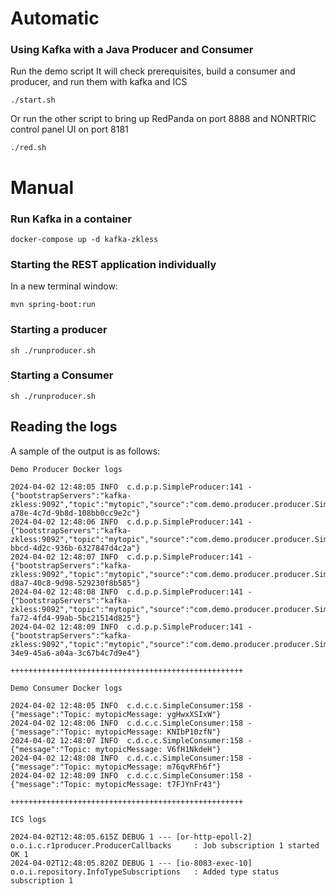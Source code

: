 # Automatic
### Using Kafka with a Java Producer and Consumer

Run the demo script
It will check prerequisites, build a consumer and producer, and run them with kafka and ICS

```shell
./start.sh
```
Or run the other script to bring up RedPanda on port 8888 and NONRTRIC control panel UI on port 8181

```shell
./red.sh
```
# Manual
### Run Kafka in a container

```shell
docker-compose up -d kafka-zkless
```

### Starting the REST application individually

In a new terminal window:

```shell
mvn spring-boot:run
```

### Starting a producer 

```shell
sh ./runproducer.sh
```

### Starting a Consumer 

```shell
sh ./runproducer.sh
```

## Reading the logs

A sample of the output is as follows:

```
Demo Producer Docker logs
 
2024-04-02 12:48:05 INFO  c.d.p.p.SimpleProducer:141 - {"bootstrapServers":"kafka-zkless:9092","topic":"mytopic","source":"com.demo.producer.producer.SimpleProducer","message":"ygHwxXSIxW","key":"f8f1a7a7-a78e-4c7d-9b8d-108bb0cc9e2c"}
2024-04-02 12:48:06 INFO  c.d.p.p.SimpleProducer:141 - {"bootstrapServers":"kafka-zkless:9092","topic":"mytopic","source":"com.demo.producer.producer.SimpleProducer","message":"KNIbP10zfN","key":"b058d00f-bbcd-4d2c-936b-6327847d4c2a"}
2024-04-02 12:48:07 INFO  c.d.p.p.SimpleProducer:141 - {"bootstrapServers":"kafka-zkless:9092","topic":"mytopic","source":"com.demo.producer.producer.SimpleProducer","message":"V6fH1NkdeH","key":"ae1a83a3-d8a7-40c8-9d98-529230f8b585"}
2024-04-02 12:48:08 INFO  c.d.p.p.SimpleProducer:141 - {"bootstrapServers":"kafka-zkless:9092","topic":"mytopic","source":"com.demo.producer.producer.SimpleProducer","message":"m76qvRFh6f","key":"abccde52-fa72-4fd4-99ab-5bc21514d825"}
2024-04-02 12:48:09 INFO  c.d.p.p.SimpleProducer:141 - {"bootstrapServers":"kafka-zkless:9092","topic":"mytopic","source":"com.demo.producer.producer.SimpleProducer","message":"t7FJYnFr43","key":"0602239e-34e9-45a6-a04a-3c67b4c7d9e4"}
 
++++++++++++++++++++++++++++++++++++++++++++++++++++
 
Demo Consumer Docker logs
 
2024-04-02 12:48:05 INFO  c.d.c.c.SimpleConsumer:158 - {"message":"Topic: mytopicMessage: ygHwxXSIxW"}
2024-04-02 12:48:06 INFO  c.d.c.c.SimpleConsumer:158 - {"message":"Topic: mytopicMessage: KNIbP10zfN"}
2024-04-02 12:48:07 INFO  c.d.c.c.SimpleConsumer:158 - {"message":"Topic: mytopicMessage: V6fH1NkdeH"}
2024-04-02 12:48:08 INFO  c.d.c.c.SimpleConsumer:158 - {"message":"Topic: mytopicMessage: m76qvRFh6f"}
2024-04-02 12:48:09 INFO  c.d.c.c.SimpleConsumer:158 - {"message":"Topic: mytopicMessage: t7FJYnFr43"}
 
++++++++++++++++++++++++++++++++++++++++++++++++++++
 
ICS logs
 
2024-04-02T12:48:05.615Z DEBUG 1 --- [or-http-epoll-2] o.o.i.c.r1producer.ProducerCallbacks     : Job subscription 1 started OK 1
2024-04-02T12:48:05.820Z DEBUG 1 --- [io-8083-exec-10] o.o.i.repository.InfoTypeSubscriptions   : Added type status subscription 1
```
